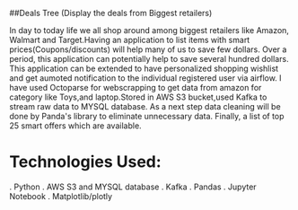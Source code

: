 
##Deals Tree (Display the deals from Biggest retailers)
 
In day to today life we all shop around among biggest retailers like Amazon, Walmart and Target.Having an application to list items with smart prices(Coupons/discounts) will help many of us to save few dollars. Over a period, this application can potentially help to save several  hundred dollars.
This application can be extended to have personalized shopping wishlist and get aumoted notification to the individual registered user via airflow.
I have used Octoparse for webscrapping to get data from amazon for category like Toys,and laptop.Stored in AWS S3 bucket,used Kafka to stream  raw data to MYSQL database. As a next step data cleaning will be done by Panda's library to eliminate unnecessary data. Finally, a list of top 25 smart offers which are available.

# Technologies Used:
. Python
. AWS S3 and MYSQL database
. Kafka
. Pandas
. Jupyter Notebook
. Matplotlib/plotly
